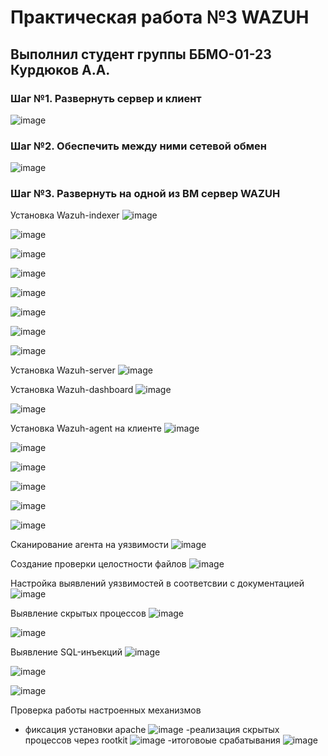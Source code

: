 # Практическая работа №3 WAZUH
## Выполнил студент группы ББМО-01-23 Курдюков А.А.

### Шаг №1. Развернуть сервер и клиент
![image](https://github.com/user-attachments/assets/582797cb-4960-42f7-9fbc-325bfc83f275)

### Шаг №2. Обеспечить между ними сетевой обмен
![image](https://github.com/user-attachments/assets/fb364a1f-3c04-48e0-aa9c-3e2a0c0e4c01)

### Шаг №3. Развернуть на одной из ВМ сервер WAZUH
Установка Wazuh-indexer
![image](https://github.com/user-attachments/assets/e6476ff5-459d-4a62-bb3e-de2bed7d700f)

![image](https://github.com/user-attachments/assets/92c3a94a-419a-42de-80f5-116ba7908b9a)

![image](https://github.com/user-attachments/assets/5565346f-47fb-400c-a658-2656d70907b7)

![image](https://github.com/user-attachments/assets/9deedc3d-f49f-48c6-a2d6-7d072d14ac60)

![image](https://github.com/user-attachments/assets/d37940e3-4017-4859-a9ac-4591645af33f)

![image](https://github.com/user-attachments/assets/5bb30a94-fb25-466f-9f5a-82055bde7adf)

![image](https://github.com/user-attachments/assets/9aa80135-af91-484d-b6e7-df4c0cafde82)

![image](https://github.com/user-attachments/assets/a360e857-c948-482f-a7f4-7a6bd5630ae3)

Установка Wazuh-server
![image](https://github.com/user-attachments/assets/d9b400e2-8710-4092-a0ef-2dc44a54f099)

Установка Wazuh-dashboard
![image](https://github.com/user-attachments/assets/502ab696-57b4-4538-959d-d9e72ab6925f)

![image](https://github.com/user-attachments/assets/98d1e89a-25cb-413a-bc5a-0fc78ef1e601)

Установка Wazuh-agent на клиенте
![image](https://github.com/user-attachments/assets/526e8ca3-9dd4-42e5-b358-b639f7890a41)

![image](https://github.com/user-attachments/assets/ddc56f53-1f4a-4697-ab3f-87bc2d4477a2)

![image](https://github.com/user-attachments/assets/2fa14fe9-1726-4441-9216-294d711b4c26)

![image](https://github.com/user-attachments/assets/b22077f7-c1d0-47d7-8db7-30a4b0e76459)

![image](https://github.com/user-attachments/assets/868a1826-8d27-4464-a37c-36c34186986a)

![image](https://github.com/user-attachments/assets/f8891117-b451-4ec6-94f0-3caa5a42db10)

Сканирование агента на уязвимости
![image](https://github.com/user-attachments/assets/780482cf-90fb-446a-b81e-cff6a30483af)

Создание проверки целостности файлов
![image](https://github.com/user-attachments/assets/be09b2de-4918-4d72-b08e-8864597d50c7)

Настройка выявлений уязвимостей в соответсвии с документацией
![image](https://github.com/user-attachments/assets/3341a346-70b7-40a4-ba7b-bcdd4954268d)

Выявление скрытых процессов
![image](https://github.com/user-attachments/assets/9338d148-6c81-4d6c-a3be-eec28227e245)

![image](https://github.com/user-attachments/assets/86f99df6-ddb1-45f2-b4c4-559f7e6b58b2)

Выявление SQL-инъекций
![image](https://github.com/user-attachments/assets/430d30ea-550a-4d06-9c9b-4afea5dd2cda)

![image](https://github.com/user-attachments/assets/613bcc7a-3200-446e-a135-20e5e0d7fa3c)

![image](https://github.com/user-attachments/assets/109fb768-85af-4767-a2d1-46504745389a)

Проверка работы настроенных механизмов
- фиксация установки apache 
![image](https://github.com/user-attachments/assets/80e8577c-529e-4417-9dce-5d46510d165c)
-реализация скрытых процессов через rootkit
![image](https://github.com/user-attachments/assets/9e2aecf2-534c-4bd1-b1a2-19ed1869ecde)
-итоговоые срабатывания
![image](https://github.com/user-attachments/assets/0a918916-176d-4467-8d52-07e1c5be69e2)






